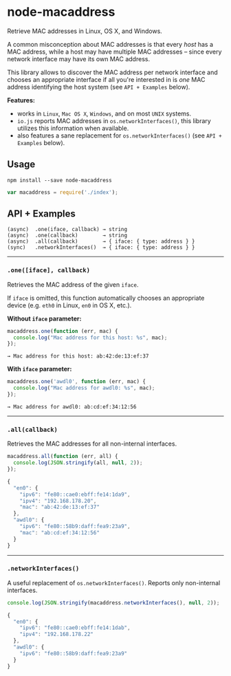 node-macaddress
===============

Retrieve MAC addresses in Linux, OS X, and Windows.

A common misconception about MAC addresses is that every *host* has a MAC address,
while a host may have multiple MAC addresses – since every network interface may
have its own MAC address.

This library allows to discover the MAC address per network interface and chooses
an appropriate interface if all you're interested in is *one* MAC address identifying
the host system (see `API + Examples` below).

**Features:**

+ works in `Linux`, `Mac OS X`, `Windows`, and on most `UNIX` systems.
+ `io.js` reports MAC addresses in `os.networkInterfaces()`, this library utilizes this information when available.
+ also features a sane replacement for `os.networkInterfaces()` (see `API + Examples` below).

Usage
-----

```
npm install --save node-macaddress
```

```JavaScript
var macaddress = require('./index');
```

API + Examples
--------------

    (async)  .one(iface, callback) → string
    (async)  .one(callback)        → string
    (async)  .all(callback)        → { iface: { type: address } }
    (sync)   .networkInterfaces()  → { iface: { type: address } }

---

### `.one([iface], callback)`

Retrieves the MAC address of the given `iface`.

If `iface` is omitted, this function automatically chooses an
appropriate device (e.g. `eth0` in Linux, `en0` in OS X, etc.).

**Without `iface` parameter:**

```JavaScript
macaddress.one(function (err, mac) {
  console.log("Mac address for this host: %s", mac);  
});
```

```
→ Mac address for this host: ab:42:de:13:ef:37
```

**With `iface` parameter:**

```JavaScript
macaddress.one('awdl0', function (err, mac) {
  console.log("Mac address for awdl0: %s", mac);  
});
```

```
→ Mac address for awdl0: ab:cd:ef:34:12:56
```

---

### `.all(callback)`

Retrieves the MAC addresses for all non-internal interfaces.

```JavaScript
macaddress.all(function (err, all) {
  console.log(JSON.stringify(all, null, 2));
});
```

```JavaScript
{
  "en0": {
    "ipv6": "fe80::cae0:ebff:fe14:1da9",
    "ipv4": "192.168.178.20",
    "mac": "ab:42:de:13:ef:37"
  },
  "awdl0": {
    "ipv6": "fe80::58b9:daff:fea9:23a9",
    "mac": "ab:cd:ef:34:12:56"
  }
}
```

---

### `.networkInterfaces()`

A useful replacement of `os.networkInterfaces()`. Reports only non-internal interfaces.

```JavaScript
console.log(JSON.stringify(macaddress.networkInterfaces(), null, 2));
```

```JavaScript
{
  "en0": {
    "ipv6": "fe80::cae0:ebff:fe14:1dab",
    "ipv4": "192.168.178.22"
  },
  "awdl0": {
    "ipv6": "fe80::58b9:daff:fea9:23a9"
  }
}
```

